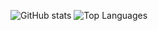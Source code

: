 ![GitHub stats](http://github-readme-stats.vercel.app/api?username=psyGamer&hide=issues,prs&hide_border=true&show_icons=true&count_private=true&include_all_commits=true&theme=dark&title_color=79ff97)
![Top Languages](https://github-readme-stats.vercel.app/api/top-langs/?username=psyGamer&hide_border=true&layout=compact&theme=dark)
